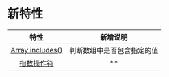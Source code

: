 # 新特性

|特性|新增说明|
|:---:|:---:|
|[Array.includes()](./new1.md)|判断数组中是否包含指定的值|
|[指数操作符](./new2.md)|**|